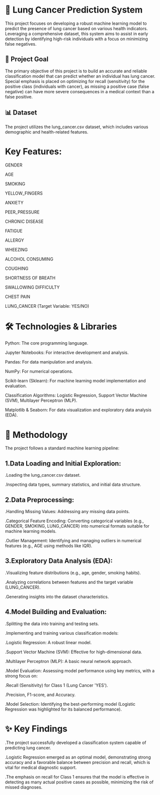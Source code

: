 # 🏥 Lung Cancer Prediction System
This project focuses on developing a robust machine learning model to predict the presence of lung cancer based on various health indicators. Leveraging a comprehensive dataset, this system aims to assist in early detection by identifying high-risk individuals with a focus on minimizing false negatives.

## 🎯 Project Goal
The primary objective of this project is to build an accurate and reliable classification model that can predict whether an individual has lung cancer. Special emphasis is placed on optimizing for recall (sensitivity) for the positive class (individuals with cancer), as missing a positive case (false negative) can have more severe consequences in a medical context than a false positive.

## 📊 Dataset
The project utilizes the lung_cancer.csv dataset, which includes various demographic and health-related features.

# Key Features:

GENDER

AGE

SMOKING

YELLOW_FINGERS

ANXIETY

PEER_PRESSURE

CHRONIC DISEASE

FATIGUE

ALLERGY

WHEEZING

ALCOHOL CONSUMING

COUGHING

SHORTNESS OF BREATH

SWALLOWING DIFFICULTY

CHEST PAIN

LUNG_CANCER (Target Variable: YES/NO)

# 🛠️ Technologies & Libraries
Python: The core programming language.

Jupyter Notebooks: For interactive development and analysis.

Pandas: For data manipulation and analysis.

NumPy: For numerical operations.

Scikit-learn (Sklearn): For machine learning model implementation and evaluation.

Classification Algorithms: Logistic Regression, Support Vector Machine (SVM), Multilayer Perceptron (MLP).

Matplotlib & Seaborn: For data visualization and exploratory data analysis (EDA).

# 🧪 Methodology
The project follows a standard machine learning pipeline:

##  1.Data Loading and Initial Exploration:

.Loading the lung_cancer.csv dataset.

.Inspecting data types, summary statistics, and initial data structure.

## 2.Data Preprocessing:

.Handling Missing Values: Addressing any missing data points.

.Categorical Feature Encoding: Converting categorical variables (e.g., GENDER, SMOKING, LUNG_CANCER) into numerical formats suitable for machine learning models.

.Outlier Management: Identifying and managing outliers in numerical features (e.g., AGE using methods like IQR).

## 3.Exploratory Data Analysis (EDA):

.Visualizing feature distributions (e.g., age, gender, smoking habits).

.Analyzing correlations between features and the target variable (LUNG_CANCER).

.Generating insights into the dataset characteristics.

## 4.Model Building and Evaluation:

.Splitting the data into training and testing sets.

.Implementing and training various classification models:

   .Logistic Regression: A robust linear model.

   .Support Vector Machine (SVM): Effective for high-dimensional data.

   .Multilayer Perceptron (MLP): A basic neural network approach.

.Model Evaluation: Assessing model performance using key metrics, with a strong focus on:

   .Recall (Sensitivity) for Class 1 (Lung Cancer 'YES').

   .Precision, F1-score, and Accuracy.

.Model Selection: Identifying the best-performing model (Logistic Regression was highlighted for its balanced performance).

# ✨ Key Findings
.The project successfully developed a classification system capable of predicting lung cancer.

.Logistic Regression emerged as an optimal model, demonstrating strong accuracy and a favorable balance between precision and recall, which is vital for medical diagnostic support.

.The emphasis on recall for Class 1 ensures that the model is effective in detecting as many actual positive cases as possible, minimizing the risk of missed diagnoses.

